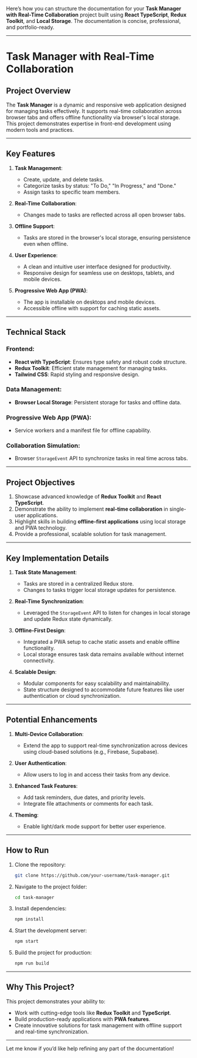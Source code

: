Here’s how you can structure the documentation for your **Task Manager with Real-Time Collaboration** project built using **React TypeScript**, **Redux Toolkit**, and **Local Storage**. The documentation is concise, professional, and portfolio-ready.

---

# **Task Manager with Real-Time Collaboration**

## **Project Overview**
The **Task Manager** is a dynamic and responsive web application designed for managing tasks effectively. It supports real-time collaboration across browser tabs and offers offline functionality via browser's local storage. This project demonstrates expertise in front-end development using modern tools and practices.

---

## **Key Features**
1. **Task Management**:
   - Create, update, and delete tasks.
   - Categorize tasks by status: "To Do," "In Progress," and "Done."
   - Assign tasks to specific team members.

2. **Real-Time Collaboration**:
   - Changes made to tasks are reflected across all open browser tabs.

3. **Offline Support**:
   - Tasks are stored in the browser's local storage, ensuring persistence even when offline.

4. **User Experience**:
   - A clean and intuitive user interface designed for productivity.
   - Responsive design for seamless use on desktops, tablets, and mobile devices.

5. **Progressive Web App (PWA)**:
   - The app is installable on desktops and mobile devices.
   - Accessible offline with support for caching static assets.

---

## **Technical Stack**
### **Frontend**:
- **React with TypeScript**: Ensures type safety and robust code structure.
- **Redux Toolkit**: Efficient state management for managing tasks.
- **Tailwind CSS**: Rapid styling and responsive design.

### **Data Management**:
- **Browser Local Storage**: Persistent storage for tasks and offline data.

### **Progressive Web App (PWA)**:
- Service workers and a manifest file for offline capability.

### **Collaboration Simulation**:
- Browser `StorageEvent` API to synchronize tasks in real time across tabs.

---

## **Project Objectives**
1. Showcase advanced knowledge of **Redux Toolkit** and **React TypeScript**.
2. Demonstrate the ability to implement **real-time collaboration** in single-user applications.
3. Highlight skills in building **offline-first applications** using local storage and PWA technology.
4. Provide a professional, scalable solution for task management.

---

## **Key Implementation Details**
1. **Task State Management**:
   - Tasks are stored in a centralized Redux store.
   - Changes to tasks trigger local storage updates for persistence.

2. **Real-Time Synchronization**:
   - Leveraged the `StorageEvent` API to listen for changes in local storage and update Redux state dynamically.

3. **Offline-First Design**:
   - Integrated a PWA setup to cache static assets and enable offline functionality.
   - Local storage ensures task data remains available without internet connectivity.

4. **Scalable Design**:
   - Modular components for easy scalability and maintainability.
   - State structure designed to accommodate future features like user authentication or cloud synchronization.

---

## **Potential Enhancements**
1. **Multi-Device Collaboration**:
   - Extend the app to support real-time synchronization across devices using cloud-based solutions (e.g., Firebase, Supabase).

2. **User Authentication**:
   - Allow users to log in and access their tasks from any device.

3. **Enhanced Task Features**:
   - Add task reminders, due dates, and priority levels.
   - Integrate file attachments or comments for each task.

4. **Theming**:
   - Enable light/dark mode support for better user experience.

---

## **How to Run**
1. Clone the repository:
   ```bash
   git clone https://github.com/your-username/task-manager.git
   ```
2. Navigate to the project folder:
   ```bash
   cd task-manager
   ```
3. Install dependencies:
   ```bash
   npm install
   ```
4. Start the development server:
   ```bash
   npm start
   ```
5. Build the project for production:
   ```bash
   npm run build
   ```

---

## **Why This Project?**
This project demonstrates your ability to:
- Work with cutting-edge tools like **Redux Toolkit** and **TypeScript**.
- Build production-ready applications with **PWA features**.
- Create innovative solutions for task management with offline support and real-time synchronization.

---

Let me know if you’d like help refining any part of the documentation!